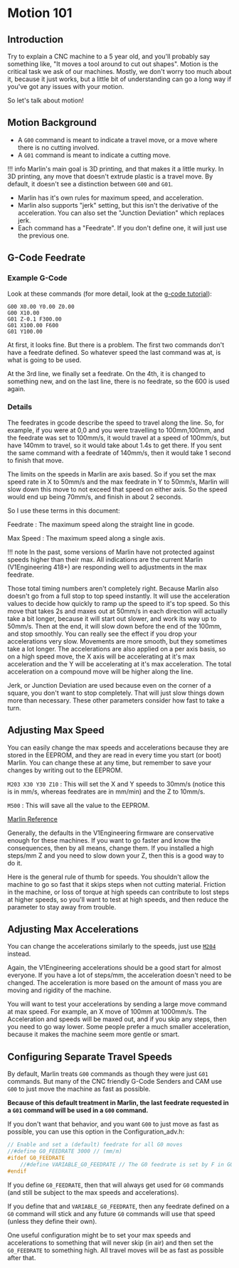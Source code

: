 # Motion 101

## Introduction

Try to explain a CNC machine to a 5 year old, and you'll probably say something like, "It moves a
tool around to cut out shapes". Motion is the critical task we ask of our machines. Mostly, we don't
worry too much about it, because it just works, but a little bit of understanding can go a long way
if you've got any issues with your motion.

So let's talk about motion!

## Motion Background

- A `G00` command is meant to indicate a travel move, or a move where there is no cutting involved.
- A `G01` command is meant to indicate a cutting move.

!!! info
    Marlin's main goal is 3D printing, and that makes it a little murky. In 3D printing, any move that
    doesn't extrude plastic is a travel move. By default, it doesn't see a distinction between `G00`
    and `G01`.

- Marlin has it's own rules for maximum speed, and acceleration.
- Marlin also supports "jerk" setting, but this isn't the derivative of the acceleration. You can
    also set the "Junction Deviation" which replaces jerk.
- Each command has a "Feedrate". If you don't define one, it will just use the previous one.

## G-Code Feedrate

### Example G-Code

Look at these commands (for more detail, look at the [g-code tutorial](gcode.md)):

```
G00 X0.00 Y0.00 Z0.00
G00 X10.00
G01 Z-0.1 F300.00
G01 X100.00 F600
G01 Y100.00
```

At first, it looks fine. But there is a problem. The first two commands don't have a feedrate
defined. So whatever speed the last command was at, is what is going to be used.

At the 3rd line, we finally set a feedrate. On the 4th, it is changed to something new, and on the
last line, there is no feedrate, so the 600 is used again.

### Details

The feedrates in gcode describe the speed to travel along the line. So, for example, if you were at
0,0 and you were travelling to 100mm,100mm, and the feedrate was set to 100mm/s, it would travel at
a speed of 100mm/s, but have 140mm to travel, so it would take about 1.4s to get there. If you sent
the same command with a feedrate of 140mm/s, then it would take 1 second to finish that move.

The limits on the speeds in Marlin are axis based. So if you set the max speed rate in X to 50mm/s
and the max feedrate in Y to 50mm/s, Marlin will slow down this move to not exceed that speed on
either axis. So the speed would end up being 70mm/s, and finish in about 2 seconds.

So I use these terms in this document:

Feedrate
:   The maximum speed along the straight line in gcode.

Max Speed
:   The maximum speed along a single axis.

!!! note
    In the past, some versions of Marlin have not protected against speeds higher than their max.
    All indications are the current Marlin (V1Engineering 418+) are responding well to adjustments
    in the max feedrate.

Those total timing numbers aren't completely right. Because Marlin also doesn't go from a full stop
to top speed instantly. It will use the acceleration values to decide how quickly to ramp up the
speed to it's top speed. So this move that takes 2s and maxes out at 50mm/s in each direction will
actually take a bit longer, because it will start out slower, and work its way up to 50mm/s. Then at
the end, it will slow down before the end of the 100mm, and stop smoothly. You can really see the
effect if you drop your accelerations very slow. Movements are more smooth, but they sometimes take
a lot longer. The accelerations are also applied on a per axis basis, so on a high speed move, the X
axis will be accelerating at it's max acceleration and the Y will be accelerating at it's max
acceleration. The total acceleration on a compound move will be higher along the line.

Jerk, or Junction Deviation are used because even on the corner of a square, you don't want to stop
completely. That will just slow things down more than necessary. These other parameters consider how
fast to take a turn.

## Adjusting Max Speed

You can easily change the max speeds and accelerations because they are stored in the
EEPROM, and they are read in every time you start (or boot) Marlin. You can change these at any
time, but remember to save your changes by writing out to the EEPROM.

`M203 X30 Y30 Z10`
:   This will set the X and Y speeds to 30mm/s (notice this is in mm/s, whereas feedrates are in
mm/min) and the Z to 10mm/s.

`M500`
:   This will save all the value to the EEPROM.

[Marlin Reference](https://marlinfw.org/docs/gcode/M203.html)

Generally, the defaults in the V1Engineering firmware are conservative enough for these machines.
If you want to go faster and know the consequences, then by all means, change them. If you installed
a high steps/mm Z and you need to slow down your Z, then this is a good way to do it.

Here is the general rule of thumb for speeds. You shouldn't allow the machine to go so fast that it
skips steps when not cutting material. Friction in the machine, or loss of torque at high speeds can
contribute to lost steps at higher speeds, so you'll want to test at high speeds, and then reduce
the parameter to stay away from trouble.

## Adjusting Max Accelerations

You can change the accelerations similarly to the speeds, just use
[`M204`](https://marlinfw.org/docs/gcode/M204.html) instead.

Again, the V1Engineering accelerations should be a good start for almost everyone. If you have a lot
of steps/mm, the acceleration doesn't need to be changed. The acceleration is more based on the
amount of mass you are moving and rigidity of the machine.

You will want to test your accelerations by sending a large move command at max speed. For example,
an X move of 100mm at 1000mm/s. The Acceleration and speeds will be maxed out, and if you skip any
steps, then you need to go way lower. Some people prefer a much smaller acceleration, because it
makes the machine seem more gentle or smart.

## Configuring Separate Travel Speeds

By default, Marlin treats `G00` commands as though they were just `G01` commands. But many of the
CNC friendly G-Code Senders and CAM use `G00` to just move the machine as fast as possible.

**Because of this default treatment in Marlin, the last feedrate requested in a `G01` command will be
used in a `G00` command.**

If you don't want that behavior, and you want `G00` to just move as fast as possible, you can use this
option in the Configuration_adv.h:

```C
// Enable and set a (default) feedrate for all G0 moves
//#define G0_FEEDRATE 3000 // (mm/m)
#ifdef G0_FEEDRATE
    //#define VARIABLE_G0_FEEDRATE // The G0 feedrate is set by F in G0 motion mode
#endif
```

If you define `G0_FEEDRATE`, then that will always get used for `G0` commands (and still be subject to
the max speeds and accelerations).

If you define that and `VARIABLE_G0_FEEDRATE`, then any feedrate defined on a `G0` command will stick
and any future `G0` commands will use that speed (unless they define their own).

One useful configuration might be to set your max speeds and accelerations to something that will
never skip (in air) and then set the `G0_FEEDRATE` to something high. All travel moves will be as fast
as possible after that.
